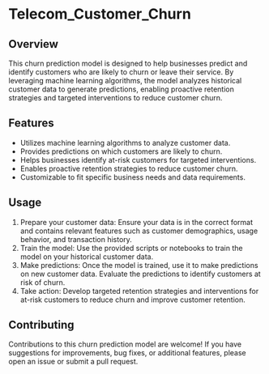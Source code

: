 # Telecom_Customer_Churn

## Overview

This churn prediction model is designed to help businesses predict and identify customers who are likely to churn or leave their service.
By leveraging machine learning algorithms, the model analyzes historical customer data to generate predictions, enabling proactive retention strategies and targeted interventions to reduce customer churn.

## Features

- Utilizes machine learning algorithms to analyze customer data.
- Provides predictions on which customers are likely to churn.
- Helps businesses identify at-risk customers for targeted interventions.
- Enables proactive retention strategies to reduce customer churn.
- Customizable to fit specific business needs and data requirements.

## Usage

1. Prepare your customer data: Ensure your data is in the correct format and contains relevant features such as customer demographics, usage behavior, and transaction history.
2. Train the model: Use the provided scripts or notebooks to train the model on your historical customer data.
3. Make predictions: Once the model is trained, use it to make predictions on new customer data. Evaluate the predictions to identify customers at risk of churn.
4. Take action: Develop targeted retention strategies and interventions for at-risk customers to reduce churn and improve customer retention.

## Contributing

Contributions to this churn prediction model are welcome! If you have suggestions for improvements, bug fixes, or additional features, please open an issue or submit a pull request.

